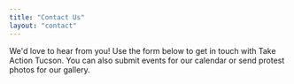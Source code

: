 ```yaml
---
title: "Contact Us"
layout: "contact"
---
```


We'd love to hear from you! Use the form below to get in touch with Take Action Tucson. You can also submit events for our calendar or send protest photos for our gallery.
